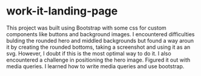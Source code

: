 # work-it-landing-page
This project was built using Bootstrap with some css for custom components like buttons and background images. 
I encountered difficulties bulding the rounded hero and middled backgrounds but found a way aroun it by creating the rounded bottoms, taking a screenshot and using it as an svg. However, I doubt if this is the most optimal way to do it.
I also encountered a challenge in positioning the hero image. Figured it out with media queries. 
I learned how to write media queries and use bootstrap.